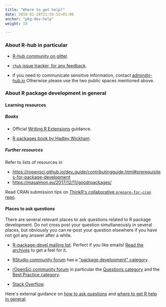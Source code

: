 ```yaml
---
title: "Where to get help?"
date: 2018-01-28T21:55:52+01:00
anchor: "pkg-dev-help"
weight: 19

---
```


### About R-hub in particular

* [R-hub community on gitter](https://gitter.im/r-hub/community).

* [`rhub` issue tracker, for any feedback](https://github.com/r-hub/rhub).

* If you need to communicate sensitive information, contact admin@r-hub.io Otherwise please use the two public spaces mentioned above.

### About R package development in general

#### Learning resources

##### Books

* Official [Writing R Extensions](https://cran.r-project.org/doc/manuals/r-release/R-exts.html) guidance.

* [R packages book by Hadley Wickham](http://r-pkgs.had.co.nz/).

##### Further resources

Refer to lists of resources in

* https://ropensci.github.io/dev_guide/contributingguide.html#prerequisites-for-package-development
* https://masalmon.eu/2017/12/11/goodrpackages/

Read CRAN submission tips on [ThinkR's collaborative `prepare-for-cran` repo](https://github.com/ThinkR-open/prepare-for-cran).

#### Places to ask questions

There are several relevant places to ask questions related to R package development. Do not cross post your question simultaneously in several places, but obviously you can re-post your question elsewhere if you have not got any answer after a while.

* [R-package-devel mailing list](https://stat.ethz.ch/mailman/listinfo/r-package-devel). Perfect if you like emails! [Read the archives](https://stat.ethz.ch/pipermail/r-package-devel/) to get a feel for it.

* [RStudio community forum](https://community.rstudio.com/) has a ["package development" category](https://community.rstudio.com/c/package-development).

* [rOpenSci community forum](https://discuss.ropensci.org/) in particular the [Questions category](https://discuss.ropensci.org/c/questions) and the [Best Practice category](https://discuss.ropensci.org/c/best-practices).

* [Stack Overflow](https://stackoverflow.com/).

Here's external guidance on [how to ask questions](https://ropensci.org/commcalls/2017-03-07/) and [where to get R help in general](https://masalmon.eu/2018/07/22/wheretogethelp/).
